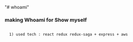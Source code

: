 "# whoami"

### making Whoami for Show myself
<pre>
<code>
  1) used tech : react redux redux-saga + express + aws
</code>
</pre>

